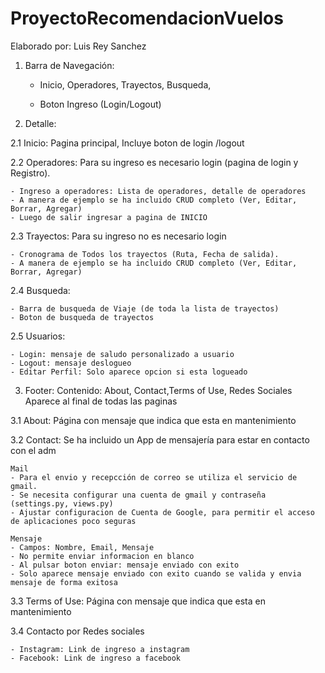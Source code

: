 # ProyectoRecomendacionVuelos

Elaborado por: Luis Rey Sanchez

1. Barra de Navegación: 

	- Inicio, Operadores, Trayectos, Busqueda,

	- Boton Ingreso (Login/Logout)

2. Detalle: 

2.1 Inicio: Pagina principal, Incluye boton de login /logout

2.2 Operadores: Para su ingreso es necesario login (pagina de login y Registro).

	- Ingreso a operadores: Lista de operadores, detalle de operadores
	- A manera de ejemplo se ha incluido CRUD completo (Ver, Editar, Borrar, Agregar)
	- Luego de salir ingresar a pagina de INICIO

2.3 Trayectos: Para su ingreso no es necesario login

	- Cronograma de Todos los trayectos (Ruta, Fecha de salida).
	- A manera de ejemplo se ha incluido CRUD completo (Ver, Editar, Borrar, Agregar)

2.4 Busqueda: 

	- Barra de busqueda de Viaje (de toda la lista de trayectos)
	- Boton de busqueda de trayectos

2.5 Usuarios:

	- Login: mensaje de saludo personalizado a usuario
	- Logout: mensaje deslogueo
	- Editar Perfil: Solo aparece opcion si esta logueado

3. Footer:
	Contenido: About, Contact,Terms of Use, Redes Sociales
	Aparece al final de todas las paginas

3.1 About: Página con mensaje que indica que esta en mantenimiento

3.2 Contact: Se ha incluido un App de mensajería para estar en contacto con el adm

	Mail
	- Para el envio y recepcción de correo se utiliza el servicio de gmail.
	- Se necesita configurar una cuenta de gmail y contraseña (settings.py, views.py) 
	- Ajustar configuracion de Cuenta de Google, para permitir el acceso de aplicaciones poco seguras

	Mensaje
	- Campos: Nombre, Email, Mensaje
	- No permite enviar informacion en blanco
	- Al pulsar boton enviar: mensaje enviado con exito
	- Solo aparece mensaje enviado con exito cuando se valida y envia mensaje de forma exitosa

3.3 Terms of Use: Página con mensaje que indica que esta en mantenimiento

3.4 Contacto por Redes sociales

	- Instagram: Link de ingreso a instagram
	- Facebook: Link de ingreso a facebook
